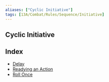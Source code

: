```yaml
---
aliases: ["Cyclic Initiative"]
tags: [13A/Combat/Rules/Sequence/Initiative]
---
```


## Cyclic Initiative

## Index

- [Delay](Compendium/13A/Combat-Rules/Combat-Sequence/Cyclic-Initiative/Delay.md)
- [Readying an Action](Compendium/13A/Combat-Rules/Combat-Sequence/Cyclic-Initiative/Readying-an-Action.md)
- [Roll Once](Compendium/13A/Combat-Rules/Combat-Sequence/Cyclic-Initiative/Roll-Once.md)
